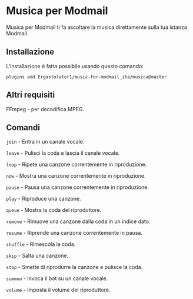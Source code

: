 # Musica per Modmail

Musica per Modmail ti fa ascoltare la musica direttamente sulla tua istanza Modmail.

## Installazione

L'installazione è fatta possibile usando questo comando:
```
plugins add Ergastolator1/music-for-modmail_ita/musica@master
```

## Altri requisiti

FFmpeg - per decodifica MPEG.

## Comandi

`join` - Entra in un canale vocale.

`leave` - Pulisci la coda e lascia il canale vocale.

`loop` - Ripete una canzone correntemente in riproduzione.

`now` - Mostra una canzone correntemente in riproduzione.

`pause` - Pausa una canzone correntemente in riproduzione.

`play` - Riproduce una canzone.

`queue` - Mostra la coda del riproduttore.

`remove` - Rimuove una canzone dalla coda in un indice dato.

`resume` - Riprende una canzone correntemente in pausa.

`shuffle` - Rimescola la coda.

`skip` - Salta una canzone.

`stop` - Smette di riprodurre la canzone e pulisce la coda.

`summon` - Invoca il bot su un canale vocale.

`volume` - Imposta il volume del riproduttore.
